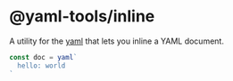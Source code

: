 # @yaml-tools/inline

A utility for the [yaml](https://github.com/eemeli/yaml) that lets you inline a YAML document.

```ts
const doc = yaml`
  hello: world
`
```
